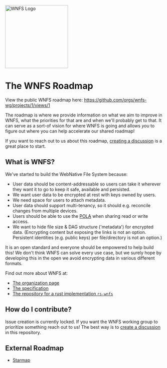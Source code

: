 <a href="https://github.com/wnfs-wg" target="_blank">
  <img src="https://raw.githubusercontent.com/wnfs-wg/rs-wnfs/main/assets/logo.png" alt="WNFS Logo" width="200" height="200"></img>
</a>

# The WNFS Roadmap

View the public WNFS roadmap here: https://github.com/orgs/wnfs-wg/projects/1/views/1

The roadmap is where we provide information on what we aim to improve in WNFS, what the priorities for that are and when we'll probably get to that. It can serve as a sort-of vision for where WNFS is going and allows *you* to figure out where you can help accelerate our shared roadmap!

If you want to reach out to us about this roadmap, [creating a discussion](https://github.com/wnfs-wg/roadmap/discussions/new) is a great place to start.

## What is WNFS?

We've started to build the WebNative File System because:
- User data should be content-addressable so users can take it wherever they want it to go to keep it safe, available and persisted.
- We want user data to be encrypted at rest with keys owned by users.
- We need space for users to attach metadata.
- User data should support multi-tenancy, so it should e.g. reconcile changes from multiple devices.
- Users should be able to use the [POLA](https://en.wikipedia.org/wiki/Principle_of_least_privilege) when sharing read or write access.
- We want to hide file size & DAG structure ('metadata') for encrypted data.
  (Encrypting content but exposing the links is not an option. Persistent identities (e.g. public keys) per file/directory is not an option.)

It is an open standard and everyone should be empowered to help build this!
We don't think WNFS can solve every use case, but we surely hope by developing this in the open we avoid encrypting data in various different formats.

Find out more about WNFS at:
- [The organization page](https://github.com/wnfs-wg/)
- [The specification](https://github.com/wnfs-wg/spec)
- [The repository for a rust implementation `rs-wnfs`](https://github.com/wnfs-wg/rs-wnfs)

## How do I contribute?

Issue creation is currently locked. If you want the WNFS working group to prioritize something reach out to us!
The best way is to [create a discussion](https://github.com/wnfs-wg/roadmap/discussions/new) in this repository.

## External Roadmap
- [Starmap](https://starmap.site/roadmap/github.com/fission-codes/Fission-Starmap/issues/2#view=simple)
